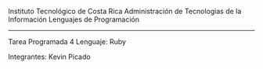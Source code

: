 Instituto Tecnológico de Costa Rica
Administración de Tecnologias de la Información
Lenguajes de Programación

________________________

Tarea Programada 4
Lenguaje: Ruby

Integrantes:
Kevin Picado